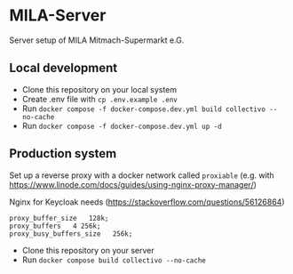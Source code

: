 # MILA-Server

Server setup of MILA Mitmach-Supermarkt e.G.

## Local development

- Clone this repository on your local system
- Create .env file with `cp .env.example .env`
- Run `docker compose -f docker-compose.dev.yml build collectivo --no-cache`
- Run `docker compose -f docker-compose.dev.yml up -d`

## Production system

Set up a reverse proxy with a docker network called `proxiable` (e.g. with https://www.linode.com/docs/guides/using-nginx-proxy-manager/)

Nginx for Keycloak needs (https://stackoverflow.com/questions/56126864)

```
proxy_buffer_size   128k;
proxy_buffers   4 256k;
proxy_busy_buffers_size   256k;
```

- Clone this repository on your server
- Run `docker compose build collectivo --no-cache`
